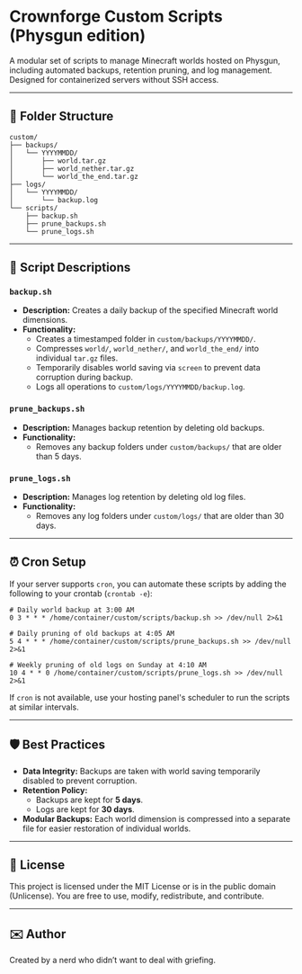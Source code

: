 # Crownforge Custom Scripts (Physgun edition)

A modular set of scripts to manage Minecraft worlds hosted on Physgun, including automated backups, retention pruning, and log management. Designed for containerized servers without SSH access.

---

## 📁 Folder Structure

```
custom/
├── backups/
│   └── YYYYMMDD/
│       ├── world.tar.gz
│       ├── world_nether.tar.gz
│       └── world_the_end.tar.gz
├── logs/
│   └── YYYYMMDD/
│       └── backup.log
└── scripts/
    ├── backup.sh
    ├── prune_backups.sh
    └── prune_logs.sh
```

---

## 🧩 Script Descriptions

### `backup.sh`
-   **Description:** Creates a daily backup of the specified Minecraft world dimensions.
-   **Functionality:**
    -   Creates a timestamped folder in `custom/backups/YYYYMMDD/`.
    -   Compresses `world/`, `world_nether/`, and `world_the_end/` into individual `tar.gz` files.
    -   Temporarily disables world saving via `screen` to prevent data corruption during backup.
    -   Logs all operations to `custom/logs/YYYYMMDD/backup.log`.

### `prune_backups.sh`
-   **Description:** Manages backup retention by deleting old backups.
-   **Functionality:**
    -   Removes any backup folders under `custom/backups/` that are older than 5 days.

### `prune_logs.sh`
-   **Description:** Manages log retention by deleting old log files.
-   **Functionality:**
    -   Removes any log folders under `custom/logs/` that are older than 30 days.

---

## ⏰ Cron Setup

If your server supports `cron`, you can automate these scripts by adding the following to your crontab (`crontab -e`):

```cron
# Daily world backup at 3:00 AM
0 3 * * * /home/container/custom/scripts/backup.sh >> /dev/null 2>&1

# Daily pruning of old backups at 4:05 AM
5 4 * * * /home/container/custom/scripts/prune_backups.sh >> /dev/null 2>&1

# Weekly pruning of old logs on Sunday at 4:10 AM
10 4 * * 0 /home/container/custom/scripts/prune_logs.sh >> /dev/null 2>&1
```
If `cron` is not available, use your hosting panel's scheduler to run the scripts at similar intervals.

---

## 🛡 Best Practices

-   **Data Integrity:** Backups are taken with world saving temporarily disabled to prevent corruption.
-   **Retention Policy:**
    -   Backups are kept for **5 days**.
    -   Logs are kept for **30 days**.
-   **Modular Backups:** Each world dimension is compressed into a separate file for easier restoration of individual worlds.

---

## 🧠 License

This project is licensed under the MIT License or is in the public domain (Unlicense). You are free to use, modify, redistribute, and contribute.

---

## ✉️ Author

Created by a nerd who didn’t want to deal with griefing.

